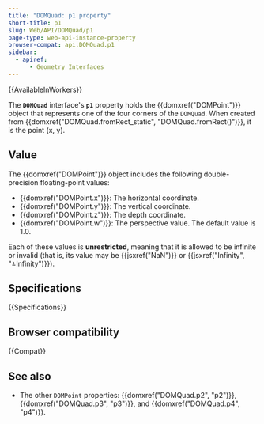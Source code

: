 ```yaml
---
title: "DOMQuad: p1 property"
short-title: p1
slug: Web/API/DOMQuad/p1
page-type: web-api-instance-property
browser-compat: api.DOMQuad.p1
sidebar:
  - apiref:
      - Geometry Interfaces
---
```


{{AvailableInWorkers}}

The **`DOMQuad`** interface's **`p1`** property holds the {{domxref("DOMPoint")}} object that represents one of the four corners of the `DOMQuad`. When created from {{domxref("DOMQuad.fromRect_static", "DOMQuad.fromRect()")}}, it is the point (x, y).

## Value

The {{domxref("DOMPoint")}} object includes the following double-precision floating-point values:

- {{domxref("DOMPoint.x")}}: The horizontal coordinate.
- {{domxref("DOMPoint.y")}}: The vertical coordinate.
- {{domxref("DOMPoint.z")}}: The depth coordinate.
- {{domxref("DOMPoint.w")}}: The perspective value. The default value is 1.0.

Each of these values is **unrestricted**, meaning that it is allowed to be infinite or invalid (that is, its value may be {{jsxref("NaN")}} or {{jsxref("Infinity", "±Infinity")}}).

## Specifications

{{Specifications}}

## Browser compatibility

{{Compat}}

## See also

- The other `DOMPoint` properties: {{domxref("DOMQuad.p2", "p2")}},
  {{domxref("DOMQuad.p3", "p3")}}, and {{domxref("DOMQuad.p4", "p4")}}.
